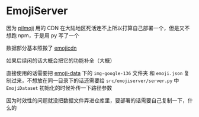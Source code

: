 # EmojiServer

因为 [pilmoji](https://github.com/jay3332/pilmoji) 用的 CDN 在大陆地区死活连不上所以打算自己部署一个，但是又不想跑 npm，于是用 py 写了一个

数据部分基本照搬了 [emojicdn](https://github.com/benborgers/emojicdn/blob/main/index.ts)

如果后续闲的话大概会把它的功能补全（大概）

直接使用的话需要把 [emoji-data](https://github.com/iamcal/emoji-data) 下的 `img-google-136` 文件夹 和 `emoji.json` 复制过来，不想放在同一目录下的话还需要给 `src/emojiserver/server.py` 中 `EmojiDataset` 初始化的时候补传一下路径参数

因为时效性的问题就没把数据文件弄进仓库里，要部署的话需要自己复制一下，什么的

